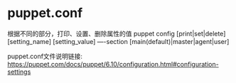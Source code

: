 # puppet.conf
根据不同的部分，打印、设置、删除属性的值
puppet config \[print|set|delete] \[setting\_name] \[setting\_value] —-section \[main(default)|master|agent|user]

puppet.conf文件说明链接:
https://puppet.com/docs/puppet/6.10/configuration.html#configuration-settings